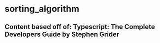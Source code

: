 # sorting_algorithm

## Content based off of: Typescript: The Complete Developers Guide by Stephen Grider
